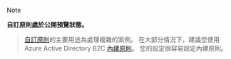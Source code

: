 > [!NOTE]
> **自訂原則處於公開預覽狀態。**

> [自訂原則](..\articles\active-directory-b2c\active-directory-b2c-get-started-custom.md)的主要用途為處理複雜的案例。 在大部分情況下，建議您使用 Azure Active Directory B2C [內建原則](..\articles\active-directory-b2c\active-directory-b2c-reference-policies.md)。 您的設定很容易設定內建原則。


